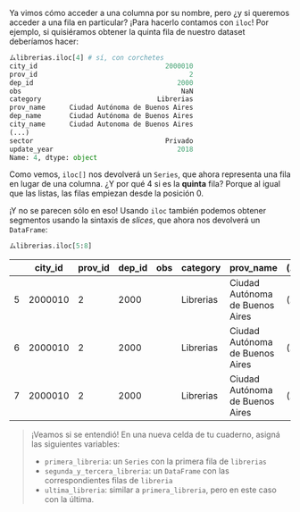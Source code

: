Ya vimos cómo acceder a una columna por su nombre, pero ¿y si queremos acceder a una fila en particular? ¡Para hacerlo contamos con `iloc`!  Por ejemplo, si quisiéramos obtener la quinta fila de nuestro dataset deberíamos hacer:

```python
ムlibrerias.iloc[4] # sí, con corchetes
city_id                                2000010
prov_id                                      2
dep_id                                    2000
obs                                        NaN
category                             Librerias
prov_name      Ciudad Autónoma de Buenos Aires
dep_name       Ciudad Autónoma de Buenos Aires
city_name      Ciudad Autonoma de Buenos Aires
(...)
sector                                 Privado
update_year                               2018
Name: 4, dtype: object
```

Como vemos, `iloc[]` nos devolverá un `Series`, que ahora representa una fila en lugar de una columna. ¿Y por qué 4 si es la **quinta** fila? Porque al igual que las listas, las filas empiezan desde la posición 0. 

¡Y no se parecen sólo en eso! Usando `iloc` también podemos obtener segmentos usando la sintaxis de _slices_, que ahora nos devolverá un `DataFrame`: 

```python
ムlibrerias.iloc[5:8]
```

||city_id|prov_id|dep_id|obs|category|prov_name|(...)|
|---|---|---|---|---|---|---|---|
|5|2000010|2|2000||Librerias|Ciudad Autónoma de Buenos Aires|(...)|
|6|2000010|2|2000||Librerias|Ciudad Autónoma de Buenos Aires|(...)|
|7|2000010|2|2000||Librerias|Ciudad Autónoma de Buenos Aires|(...)|


> ¡Veamos si se entendió! En una nueva celda de tu cuaderno, asigná las siguientes variables: 
> 
> * `primera_libreria`: un `Series` con la primera fila de `librerias`
> * `segunda_y_tercera_libreria`: un `DataFrame` con las correspondientes filas de `libreria`
> * `ultima_libreria`: similar a `primera_libreria`, pero en este caso con la última.
